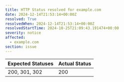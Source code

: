 ```yaml
---
title: HTTP Status resolved for example.com
date: 2024-12-14T21:53:14+00:00Z
resolved: True
resolvedWhen: 2024-12-14T21:53:14+00:00Z
resolvedStartTime: 2024-10-25T21:09:43.191474+00:00
severity: notice
affected:
  - example.com
section: issue
---
```


| Expected Statuses | Actual Status  |
|-------------------|----------------|
| 200, 301, 302 | 200 |
